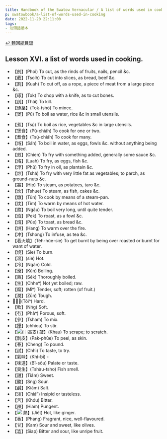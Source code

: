 ```yaml
---
title: Handbook of the Swatow Vernacular / A list of words used in cooking (汕頭話讀本之煮食用語)
p: swatowbook/a-list-of-words-used-in-cooking
date: 2022-11-20 22:11:00
tags: 
- 汕頭話讀本
---
```


[↩️ 轉回總目錄](/swatowbook)

## Lesson XVI. a list of words used in cooking.

* 【剖】(Phoi) To cut, as the rinds of fruits, nails, pencil &c.
* 【截】(Tsoíh) To cut into slices, as bread, beef &c.
* 【割】(Kuah) To cut off, as a rope, a piece of meat from a large piece &c.
* 【琢】(Tok) To chop with a knife, as to cut bones.
* 【刣】(Thâi) To kill.
* 【琢莝】(Tok-tshō) To mince.
* 【煲】(Pû) To boil as water, rice &c in small utensils.
<!--more-->
* 【煮】(Tsṳ́) To boil as rice, vegetables &c in large utensils.
* 【煲食】(Pû-chiáh) To cook for one or two.
* 【煮食】(Tsṳ́-chiáh) To cook for many.
* 【焀】(Sáh) To boil in water, as eggs, fowls &c. without anything being added.
* 【煎】(Chien) To fry with something added, generally some sauce &c.
* 【烙】(Luah) To fry, as eggs, fish &c.
* 【浮】(Phû) To fry in oil, as plantain &c.
* 【炒】(Tshá) To fry with very little fat as vegetables; to parch, as ground-nuts &c.
* 【翕】(Hip) To steam, as potatoes, taro &c.
* 【炊】(Tshue) To steam, as fish, cakes &c.
* 【燉】(Tũn) To cook by means of a steam-pan.
* 【㶩】(Tim) To warm by means of hot water.
* 【熬】(Ngâu) To boil very long, until quite tender.
* 【𤇢】(Pek) To roast, as a fowl &c.
* 【焙】(Pūe) To toast, as bread &c.
* 【烘】(Hang) To warm over the fire.
* 【冲】(Tshong) To infuse, as tea &c.
* 【着火燒】(Téh-húe-sie) To get burnt by being over roasted or burnt for want of water.
* 【燒】(Sie) To burn.
* 【温】(sie) Hot.
* 【冷】(Ngân) Cold.
* 【滾】(Kún) Boiling.
* 【熟】(Sék) Thoroughly boiled.
* 【生】(Chheⁿ) Not yet boiled; raw.
* 【縻】(Mîⁿ) Tender, soft; rotten (of fruit.)
* 【潤】(Zūn) Tough.
* 【𠕆】(Tōiⁿ) Hard.
* 【軟】(Nńg) Soft.
* 【冇】(Phàⁿ) Porous, soft.
* 【參】(Tsham) To mix.
* 【擾】(chhiou) To stir.
* 【![](https://glyphwiki.org/glyph/u2bfa3@6.50px.png)(⿰高支) 敲】(Khau) To scrape; to scratch.
* 【剝皮】(Pak-phûe) To peel, as skin.
* 【舂】(Cheng) To pound.
* 【試】(Chhì) To taste, to try.
* 【氣味】(Khì-bī) -
* 【味道】(Bī-sōu) Palate or taste.
* 【臭生】(Tshàu-tsho) Fish smell.
* 【甜】(Tiâm) Sweet.
* 【酸】(Sng) Sour.
* 【鹹】(Kiâm) Salt.
* 【淡】(Chiáⁿ) Insipid or tasteless.
* 【苦】(Khóu) Bitter.
* 【辣】(Hiam) Pungent.
* 【![](https://glyphwiki.org/glyph/u24360.50px.png) 熱】(Jiét) Hot, like ginger.
* 【香】(Phang) Fragrant, nice, well-flavoured.
* 【甘】(Kam) Sour and sweet, like olives.
* 【澁】(Siap) Bitter and sour, like unripe fruit.
